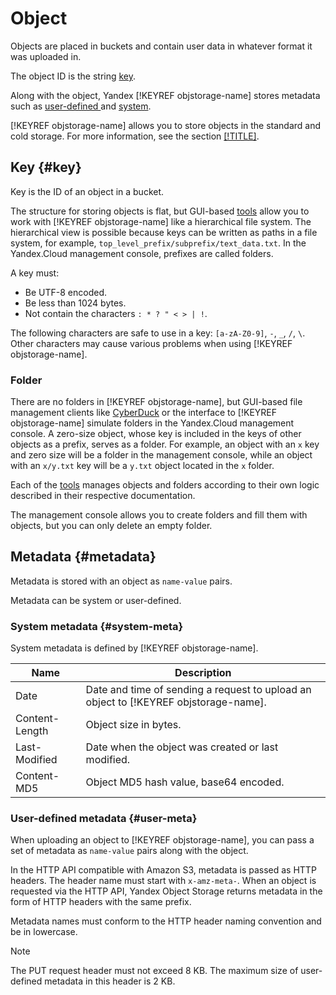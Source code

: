 # Object

Objects are placed in buckets and contain user data in whatever format it was uploaded in.

The object ID is the string [key](#key).

Along with the object, Yandex [!KEYREF objstorage-name] stores metadata such as [user-defined ](#user-meta) and [system](#system-meta).

[!KEYREF objstorage-name] allows you to store objects in the standard and cold storage. For more information, see the section [[!TITLE]](storage-class.md).

## Key {#key}

Key is the ID of an object in a bucket.

The structure for storing objects is flat, but GUI-based [tools](../instruments/index.md) allow you to work with [!KEYREF objstorage-name] like a hierarchical file system. The hierarchical view is possible because keys can be written as paths in a file system, for example, `top_level_prefix/subprefix/text_data.txt`. In the Yandex.Cloud management console, prefixes are called folders.

A key must:

- Be UTF-8 encoded.
- Be less than 1024 bytes.
- Not contain the characters `: * ? " < > | !`.

The following characters are safe to use in a key: `[a-zA-Z0-9]`, `-`, `_`, `/`, `\`. Other characters may cause various problems when using [!KEYREF objstorage-name].

### Folder

There are no folders in [!KEYREF objstorage-name], but GUI-based file management clients like [CyberDuck](../instruments/cyberduck.md) or the interface to [!KEYREF objstorage-name] simulate folders in the Yandex.Cloud management console. A zero-size object, whose key is included in the keys of other objects as a prefix, serves as a folder. For example, an object with an `x` key and zero size will be a folder in the management console, while an object with an `x/y.txt` key will be a `y.txt` object located in the `x` folder.

Each of the [tools](../instruments/index.md) manages objects and folders according to their own logic described in their respective documentation.

The management console allows you to create folders and fill them with objects, but you can only delete an empty folder.

## Metadata {#metadata}

Metadata is stored with an object as `name-value` pairs.

Metadata can be system or user-defined.

### System metadata {#system-meta}

System metadata is defined by [!KEYREF objstorage-name].

| Name | Description |
| ----- | ----- |
| Datе | Date and time of sending a request to upload an object to [!KEYREF objstorage-name]. |
| Content-Length | Object size in bytes. |
| Last-Modified | Date when the object was created or last modified. |
| Content-MD5 | Object MD5 hash value, base64 encoded. |

### User-defined metadata {#user-meta}

When uploading an object to [!KEYREF objstorage-name], you can pass a set of metadata as `name-value` pairs along with the object.

In the HTTP API compatible with Amazon S3, metadata is passed as HTTP headers. The header name must start with `x-amz-meta-`. When an object is requested via the HTTP API, Yandex Object Storage returns metadata in the form of HTTP headers with the same prefix.

Metadata names must conform to the HTTP header naming convention and be in lowercase.

> [!NOTE]
> 
> The PUT request header must not exceed 8 KB. The maximum size of user-defined metadata in this header is 2 KB.

